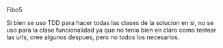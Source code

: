 Fibo5

Si bien se uso TDD para hacer todas las clases de la solucion en si, no se uso para la clase funcionalidad ya que no tenia bien en claro como testear las urls, cree algunos despues, pero no todos los necesarios.

